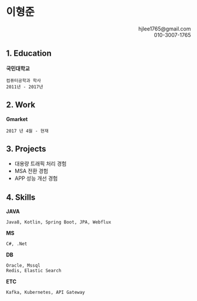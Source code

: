 # 이형준
<div style="text-align: right"> hjlee1765@gmail.com<br>010-3007-1765</div>

## 1. Education 
**국민대학교**
```
컴퓨터공학과 학사
2011년 - 2017년
```

## 2. Work
**Gmarket**
```
2017 년 4월 - 현재
```

## 3. Projects

* 대용량 트래픽 처리 경험
* MSA 전환 경험
* APP 성능 개선 경험

## 4. Skills

**JAVA**
```
Java8, Kotlin, Spring Boot, JPA, Webflux
```
**MS**
```
C#, .Net
```
**DB**
```
Oracle, Mssql
Redis, Elastic Search
```
**ETC**
```
Kafka, Kubernetes, API Gateway
```
